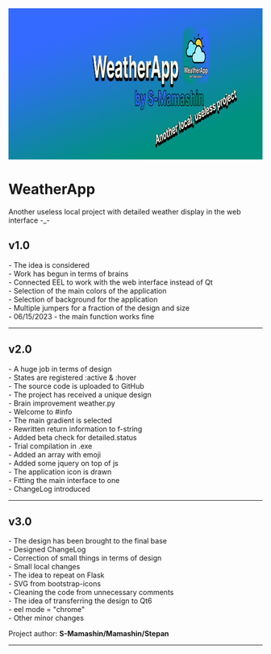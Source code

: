 <img src="./ui/lib/ic/cover.jpg" width="1920px" height="300px" alt="error" title="icon-project">
<h1> WeatherApp </h1>
Another useless local project with detailed weather display in the web interface -_-


<h2> v1.0 </h2>

<p>- The idea is considered <br>
 - Work has begun in terms of brains <br>
 - Connected EEL to work with the web interface instead of Qt<br>
 - Selection of the main colors of the application<br>
 - Selection of background for the application<br>
 - Multiple jumpers for a fraction of the design and size<br>
 - 06/15/2023 - the main function works fine 
 </p>

<hr>

<h2> v2.0 </h2> 

<p>- A huge job in terms of design<br>
- States are registered :active & :hover<br>
- The source code is uploaded to GitHub<br>
- The project has received a unique design<br>
- Brain improvement weather.py <br>
- Welcome to #info<br>
- The main gradient is selected<br>
- Rewritten return information to f-string<br>
- Added beta check for detailed.status<br>
- Trial compilation in .exe<br>
- Added an array with emoji <br>
- Added some jquery on top of js<br>
- The application icon is drawn<br>
- Fitting the main interface to one<br>
- ChangeLog introduced</p>

<hr>

<h2> v3.0 </h2>

<p>- The design has been brought to the final base<br>
- Designed ChangeLog<br>
- Correction of small things in terms of design<br>
- Small local changes<br>
- The idea to repeat on Flask<br>
- SVG from bootstrap-icons<br>
- Cleaning the code from unnecessary comments<br>
- The idea of transferring the design to Qt6<br>
- eel mode = "chrome"<br>
- Other minor changes<br>
</p>

<span>Project author: <strong>S-Mamashin/Mamashin/Stepan</strong></span>

<hr>
